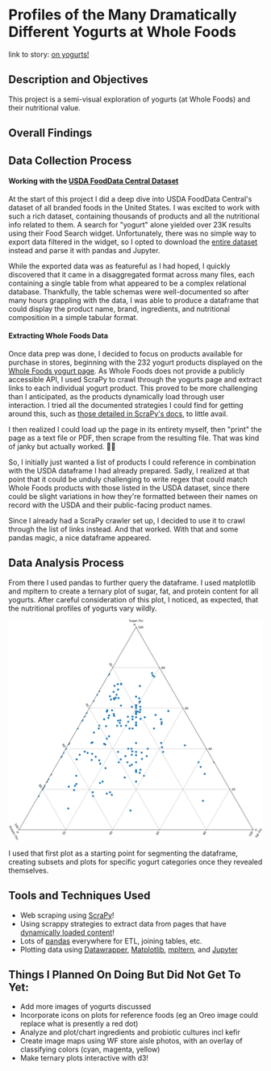# Profiles of the Many Dramatically Different Yogurts at Whole Foods
link to story: [on yogurts!](https://jellomoat.github.io/yogurts/)

## Description and Objectives
This project is a semi-visual exploration of yogurts (at Whole Foods) and their nutritional value.

## Overall Findings



## Data Collection Process

#### Working with the [USDA FoodData Central Dataset](https://fdc.nal.usda.gov/download-datasets.html)
At the start of this project I did a deep dive into USDA FoodData Central's dataset of all branded foods in the United States.  I was excited to work with such a rich dataset, containing thousands of products and all the nutritional info related to them.  A search for "yogurt" alone yielded over 23K results using their Food Search widget.  Unfortunately, there was no simple way to export data filtered in the widget, so I opted to download the [entire dataset](https://fdc.nal.usda.gov/download-datasets.html) instead and parse it with pandas and Jupyter.

While the exported data was as featureful as I had hoped, I quickly discovered that it came in a disaggregated format across many files, each containing a single table from what appeared to be a complex relational database.  Thankfully, the table schemas were well-documented so after many hours grappling with the data, I was able to produce a dataframe that could display the product name, brand, ingredients, and nutritional composition in a simple tabular format.

#### Extracting Whole Foods Data

Once data prep was done, I decided to focus on products available for purchase in stores, beginning with the 232 yogurt products displayed on the [Whole Foods yogurt page](https://www.wholefoodsmarket.com/products/dairy-eggs/yogurt).  As Whole Foods does not provide a publicly accessible API, I used ScraPy to crawl through the yogurts page and extract links to each individual yogurt product.  This proved to be more challenging than I anticipated, as the products dynamically load through user interaction.  I tried all the documented strategies I could find for getting around this, such as [those detailed in ScraPy's docs](https://docs.scrapy.org/en/latest/topics/dynamic-content.html), to little avail.

I then realized I could load up the page in its entirety myself, then "print" the page as a text file or PDF, then scrape from the resulting file.  That was kind of janky but actually worked. 🤷‍♀️

So, I initially just wanted a list of products I could reference in combination with the USDA dataframe I had already prepared.  Sadly, I realized at that point that it could be unduly challenging to write regex that could match Whole Foods products with those listed in the USDA dataset, since there could be slight variations in how they're formatted between their names on record with the USDA and their public-facing product names.

Since I already had a ScraPy crawler set up, I decided to use it to crawl through the list of links instead.  And that worked.  With that and some pandas magic, a nice dataframe appeared.

## Data Analysis Process

From there I used pandas to further query the dataframe.  I used matplotlib and mpltern to create a ternary plot of sugar, fat, and protein content for all yogurts.  After careful consideration of this plot, I noticed, as expected, that the nutritional profiles of yogurts vary wildly.

![First ternary plot](./figures/all.svg)

I used that first plot as a starting point for segmenting the dataframe, creating subsets and plots for specific yogurt categories once they revealed themselves.

## Tools and Techniques Used
- Web scraping using [ScraPy](https://scrapy.org/)!
- Using scrappy strategies to extract data from pages that have [dynamically loaded content](https://docs.scrapy.org/en/latest/topics/dynamic-content.html)!
- Lots of [pandas](https://pandas.pydata.org/) everywhere for ETL, joining tables, etc.
- Plotting data using [Datawrapper](https://www.datawrapper.de/), [Matplotlib](https://matplotlib.org/stable/index.html), [mpltern](https://mpltern.readthedocs.io/en/latest/), and [Jupyter](https://jupyter.org/)

## Things I Planned On Doing But Did Not Get To Yet:
- Add more images of yogurts discussed
- Incorporate icons on plots for reference foods (eg an Oreo image could replace what is presently a red dot)
- Analyze and plot/chart ingredients and probiotic cultures incl kefir
- Create image maps using WF store aisle photos, with an overlay of classifying colors (cyan, magenta, yellow)
- Make ternary plots interactive with d3!
